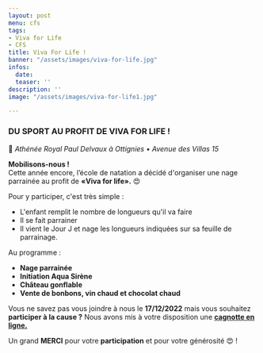 ```yaml
---
layout: post
menu: cfs
tags:
- Viva for Life
- CFS
title: Viva For Life !
banner: "/assets/images/viva-for-life.jpg"
infos:
  date: 
  teaser: ''
description: ''
image: "/assets/images/viva-for-life1.jpg"

---
```

### **DU SPORT AU PROFIT DE VIVA FOR LIFE !**

📍 _Athénée Royal Paul Delvaux à Ottignies • Avenue des Villas 15_

**Mobilisons-nous !**  
Cette année encore, l’école de natation a décidé d'organiser une nage parrainée au profit de **«Viva for life».** 😍

Pour y participer, c'est très simple :

* L'enfant remplit le nombre de longueurs qu'il va faire
* Il se fait parrainer
* Il vient le Jour J et nage les longueurs indiquées sur sa feuille de parrainage. 

Au programme :

* **Nage parrainée**
* **Initiation Aqua Sirène**
* **Château gonflable**
* **Vente de bonbons, vin chaud et chocolat chaud**

Vous ne savez pas vous joindre à nous le **17/12/2022** mais vous souhaitez **participer à la cause ?** Nous avons mis à votre disposition une [**cagnotte en ligne.**](https://agir.vivaforlife.be/projects/nage-parrainee-de-l-ecole-de-natation-du-cfs?fbclid=IwAR1Pj4B7-5RGCBp6AOCMLygO6EZoUcLP2HwrMxkRTKOZluuZ4T5oT0274pw)

Un grand **MERCI** pour votre **participation** et pour votre générosité 😍 !